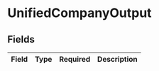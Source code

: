 # UnifiedCompanyOutput


## Fields

| Field       | Type        | Required    | Description |
| ----------- | ----------- | ----------- | ----------- |